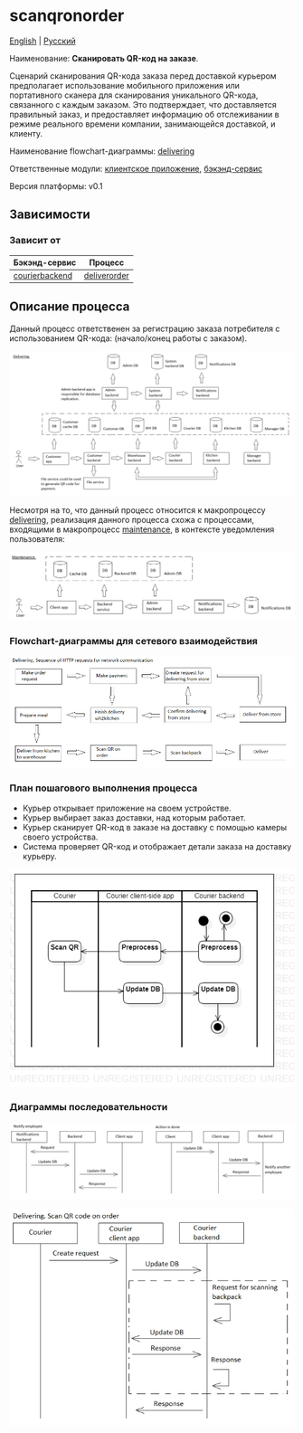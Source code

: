 # scanqronorder

[English](scanqronorder.md) | [Русский](scanqronorder.ru.md)

Наименование: **Сканировать QR-код на заказе**.

Сценарий сканирования QR-кода заказа перед доставкой курьером предполагает использование мобильного приложения или портативного сканера для сканирования уникального QR-кода, связанного с каждым заказом.
Это подтверждает, что доставляется правильный заказ, и предоставляет информацию об отслеживании в режиме реального времени компании, занимающейся доставкой, и клиенту.

Наименование flowchart-диаграммы: [delivering](../../flowchartsteps/delivering/README.ru.md)

Ответственные модули: [клиентское приложение](../../frontend/courierclient.md), [бэкэнд-сервис](../../backend/courierbackend.md)

Версия платформы: v0.1

## Зависимости

### Зависит от

| Бэкэнд-сервис | Процесс |
| --- | ---- |
| [courierbackend](../../backend/courierbackend.ru.md) | [deliverorder](../delivering/deliverorder.ru.md) |

## Описание процесса

Данный процесс ответственен за регистрацию заказа потребителя с использованием QR-кода: (начало/конец работы с заказом).

![delivering_overall](../../img/flowchartnames/delivering_overall.png)

Несмотря на то, что данный процесс относится к макропроцессу [delivering](../../flowchartsteps/delivering/README.ru.md), реализация данного процесса схожа с процессами, входящими в макропроцесс [maintenance](../../processpatterns/maintenance.ru.md), в контексте уведомления пользователя:

![maintenance_overall](../../img/processpatterns/maintenance_overall.png)

### Flowchart-диаграммы для сетевого взаимодействия

![overall.delivering](../../img/flowcharts/overall.delivering.png)

### План пошагового выполнения процесса

- Курьер открывает приложение на своем устройстве.
- Курьер выбирает заказ доставки, над которым работает.
- Курьер сканирует QR-код в заказе на доставку с помощью камеры своего устройства.
- Система проверяет QR-код и отображает детали заказа на доставку курьеру.

![courier.scanqronorder](../../img/activitydiagrams/courier.scanqronorder.png)

### Диаграммы последовательности

![courier.scanqronorder](../../img/sequencediagram/courier.scanqronorder.png)

![delivering.scanqronorder](../../img/sequencediagram/delivering.scanqronorder.png)
